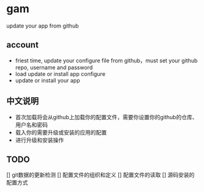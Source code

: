 gam
===

update your app from github

account
------------------

+ friest time, update your configure file from github，must set your github repo, username and password
+ load update or install app configure
+ update or install your app

中文说明
--------------
+ 首次加载将会从github上加载你的配置文件，需要你设置你的github的仓库、用户名和密码
+ 载入你的需要升级或安装的应用的配置
+ 进行升级和安装操作

TODO
----------------
[] git数据的更新检测
[] 配置文件的组织和定义
[] 配置文件的读取
[] 源码安装的配置方式
